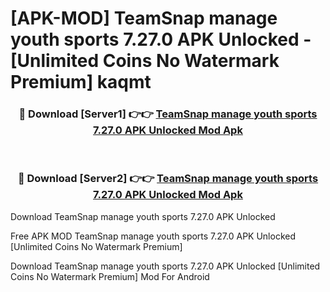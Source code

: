 # [APK-MOD] TeamSnap  manage youth sports 7.27.0 APK Unlocked - [Unlimited Coins No Watermark Premium] kaqmt



<div align="center">
<h3>🔴 Download [Server1] 👉👉 <a href="https://momento.my/?title=TeamSnap__manage_youth_sports_7.27.0_APK_Unlocked">TeamSnap  manage youth sports 7.27.0 APK Unlocked Mod Apk</a></h3><br>

<h3>🔴 Download [Server2] 👉👉 <a href="https://momento.my/?title=TeamSnap__manage_youth_sports_7.27.0_APK_Unlocked">TeamSnap  manage youth sports 7.27.0 APK Unlocked Mod Apk</a></h3>
</div>



Download TeamSnap  manage youth sports 7.27.0 APK Unlocked 

Free APK MOD TeamSnap  manage youth sports 7.27.0 APK Unlocked [Unlimited Coins No Watermark Premium]

Download TeamSnap  manage youth sports 7.27.0 APK Unlocked [Unlimited Coins No Watermark Premium] Mod For Android
